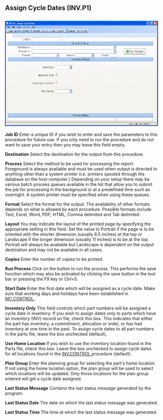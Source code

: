 ##  Assign Cycle Dates (INV.P1)

<PageHeader />

##

![](./INV-P1-1.jpg)

**Job ID** Enter a unique ID if you wish to enter and save the parameters to
this procedure for future use. If you only need to run the procedure and do
not want to save your entry then you may leave this field empty.  
  
**Destination** Select the destination for the output from this procedure.  
  
**Process** Select the method to be used for processing the report. Foreground
is always available and must be used when output is directed to anything other
than a system printer (i.e. printers spooled through the database on the host
computer.) Depending on your setup there may be various batch process queues
available in the list that allow you to submit the job for processing in the
background or at a predefined time such as overnight. A system printer must be
specified when using these queues.  
  
**Format** Select the format for the output. The availability of other formats
depends on what is allowed by each procedure. Possible formats include Text,
Excel, Word, PDF, HTML, Comma delimited and Tab delimited.  
  
**Layout** You may indicate the layout of the printed page by specifying the
appropriate setting in this field. Set the value to Portrait if the page is to
be oriented with the shorter dimension (usually 8.5 inches) at the top or
Landscape if the longer dimension (usually 11 inches) is to be at the top.
Portrait will always be available but Landscape is dependent on the output
destination and may not be available in all cases.  
  
**Copies** Enter the number of copies to be printed.  
  
**Run Process** Click on the button to run the process. This performs the save
function which may also be activated by clicking the save button in the tool
bar or pressing the F9 key or Ctrl+S.  
  
**Start Date** Enter the first date which will be assigned as a cycle date. Make sure that working days and holidays have been established in [ MC.CONTROL ](../../../../../../../../../../../rover/AP-OVERVIEW/AP-ENTRY/AP-E/AP-E-2/INV-CONTROL/INV-CONTROL-1/CYCLE-P1/CYCLE-P1-1/INV-P1/MC-CONTROL) .   
  
**Inventory Only** This field controls which part numbers will be assigned a
cycle date in inventory. If you wish to assign dates only to parts which have
an inventory (INV) record on file, check this box. This indicates that either
the part has inventory, a commitment, allocation or order, or has had
inventory at one time in the past. To assign cycle dates to all part numbers
in the parts file, leave the box unchecked (default).  
  
**Use Home Location** If you wish to use the inventory location found in the Parts file, check this box. Leave the box unchecked to assign cycle dates for all locations found in the [ INV.CONTROL ](../../../../../../../../../../../rover/AP-OVERVIEW/AP-ENTRY/AP-E/AP-E-2/INV-CONTROL) procedure (default).   
  
**Plan Group** Enter the planning group for selecting the part's home
location. If not using the home location option, the plan group will be used
to select which locations will be updated. Only those locations for the plan
group entered will get a cycle date assigned.  
  
**Last Status Message** Contains the last status message generated by the
program.  
  
**Last Status Date** The date on which the last status message was generated.  
  
**Last Status Time** The time at which the last status message was generated.  
  
  
<badge text= "Version 8.10.57" vertical="middle" />

<PageFooter />
